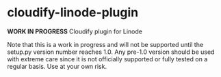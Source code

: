 # cloudify-linode-plugin

**WORK IN PROGRESS** Cloudify plugin for Linode

Note that this is a work in progress and will not be supported until the setup.py version number reaches 1.0. Any pre-1.0 version should be used with extreme care since it is not officially supported or fully tested on a regular basis. Use at your own risk.
